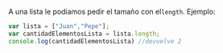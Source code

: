 A una lista le podiamos pedir el tamaño con el`length`.
Ejemplo:

````javascript
var lista = ["Juan","Pepe"];
var cantidadElementosLista = lista.length;
console.log(cantidadElementosLista) //devuelve 2
````